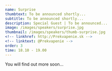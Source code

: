 ```yaml
---
name: Surprise
thumbtext: To be announced shortly... 
subtitle: To be announced shortly... 
description: Special Guest | To be announced...
image: /images/speakers/surprise.jpg
thumbnail: /images/speakers/thumb-surprise.jpg
<!-- linkhref: http://Prekvapenie.sk -->
<!-- linktext: @Prekvapenie -->
order: 3
time: 18.10 - 19.00
---
```


You will find out more soon...